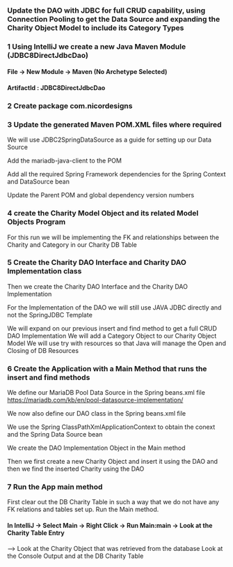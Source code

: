 ### Update the DAO with JDBC for full CRUD capability, using Connection Pooling to get the Data Source and expanding the Charity Object Model to include its Category Types

### 1 Using IntelliJ we create a new Java Maven Module (JDBC8DirectJdbcDao)

#### File -> New Module -> Maven (No Archetype Selected)

#### ArtifactId : JDBC8DirectJdbcDao

### 2 Create package com.nicordesigns

### 3 Update the generated Maven POM.XML files where required

We will use JDBC2SpringDataSource as a guide for setting up our Data Source

Add the mariadb-java-client to the POM

Add all the required Spring Framework dependencies for the Spring Context and DataSource bean

Update the Parent POM and global dependency version numbers

### 4 create the Charity Model Object and its related Model Objects Program

For this run we will be implementing the FK and relationships between the Charity and Category in our Charity DB Table

### 5  Create the Charity DAO Interface and Charity DAO Implementation class

Then we create the Charity DAO Interface and the Charity DAO Implementation

For the Implementation of the DAO we will still use JAVA JDBC directly and not the SpringJDBC Template

We will expand on our previous insert and find method to get a full CRUD DAO Implementation We will add a Category
Object to our Charity Object Model We will use try with resources so that Java will manage the Open and Closing of DB
Resources

### 6  Create the Application with a Main Method that runs the insert and find methods

We define our MariaDB Pool Data Source in the Spring beans.xml file
https://mariadb.com/kb/en/pool-datasource-implementation/

We now also define our DAO class in the Spring beans.xml file

We use the Spring ClassPathXmlApplicationContext to obtain the conext and the Spring Data Source bean

We create the DAO Implementation Object in the Main method

Then we first create a new Charity Object and insert it using the DAO and then we find the inserted Charity using the
DAO

### 7 Run the App main method

First clear out the DB Charity Table in such a way that we do not have any FK relations and tables set up. Run the Main
method.

#### In IntelliJ -> Select Main -> Right Click -> Run Main:main -> Look at the Charity Table Entry

--> Look at the Charity Object that was retrieved from the database Look at the Console Output and at the DB Charity
Table